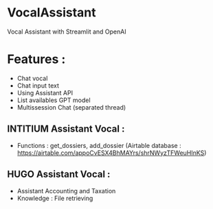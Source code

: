 # VocalAssistant
Vocal Assistant with Streamlit and OpenAI

# Features :
- Chat vocal
- Chat input text
- Using Assistant API
- List availables GPT model
- Multissession Chat (separated thread)
## INTITIUM Assistant Vocal :
- Functions : get_dossiers, add_dossier (Airtable database : https://airtable.com/appoCvESX4BhMAYrs/shrNWyzTFWeuHInKS)
## HUGO Assistant Vocal :
- Assistant Accounting and Taxation
- Knowledge : File retrieving
